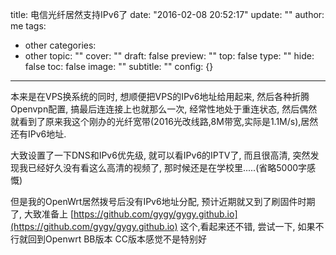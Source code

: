 title: 电信光纤居然支持IPv6了
date: "2016-02-08 20:52:17"
update: ""
author: me
tags:
- other
categories:
- other
topic: ""
cover: ""
draft: false
preview: ""
top: false
type: ""
hide: false
toc: false
image: ""
subtitle: ""
config: {}


---



本来是在VPS换系统的同时, 想顺便把VPS的IPv6地址给用起来, 然后各种折腾Openvpn配置, 搞最后连连接上也就那么一次, 经常性地处于重连状态, 然后偶然就看到了原来我这个刚办的光纤宽带(2016光改线路,8M带宽,实际是1.1M/s),居然还有IPv6地址. 

大致设置了一下DNS和IPv6优先级, 就可以看IPv6的IPTV了, 而且很高清, 突然发现我已经好久没有看这么高清的视频了, 那时候还是在学校里.....(省略5000字感慨)

但是我的OpenWrt居然拨号后没有IPv6地址分配, 预计近期就又到了刷固件时期了, 大致准备上 [https://github.com/gygy/gygy.github.io](https://github.com/gygy/gygy.github.io) 这个,看起来还不错, 尝试一下, 如果不行就回到Openwrt BB版本 CC版本感觉不是特别好
